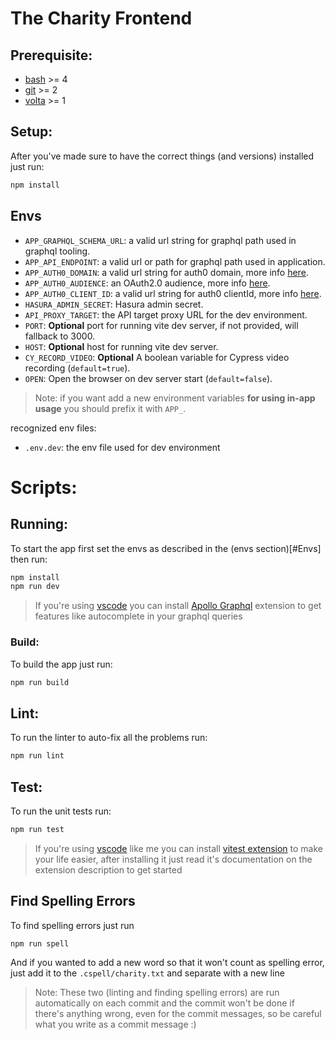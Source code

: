 # The Charity Frontend

## Prerequisite:

- [bash][bash] >= 4
- [git][git] >= 2
- [volta][volta] >= 1

## Setup:

After you've made sure to have the correct things (and versions) installed just
run:

```bash
npm install
```

## Envs

- `APP_GRAPHQL_SCHEMA_URL`: a valid url string for graphql path used in graphql
  tooling.
- `APP_API_ENDPOINT`: a valid url or path for graphql path used in application.
- `APP_AUTH0_DOMAIN`: a valid url string for auth0 domain, more info
  [here][auth0-react-config].
- `APP_AUTH0_AUDIENCE`: an OAuth2.0 audience, more info [here][oauth-audience].
- `APP_AUTH0_CLIENT_ID`: a valid url string for auth0 clientId, more info
  [here][auth0-react-config].
- `HASURA_ADMIN_SECRET`: Hasura admin secret.
- `API_PROXY_TARGET`: the API target proxy URL for the dev environment.
- `PORT`: **Optional** port for running vite dev server, if not provided, will
  fallback to 3000.
- `HOST`: **Optional** host for running vite dev server.
- `CY_RECORD_VIDEO`: **Optional** A boolean variable for Cypress video recording
  (`default=true`).
- `OPEN`: Open the browser on dev server start (`default=false`).

> Note: if you want add a new environment variables **for using in-app usage**
> you should prefix it with `APP_`.

recognized env files:

- `.env.dev`: the env file used for dev environment

# Scripts:

## Running:

To start the app first set the envs as described in the (envs section)[#Envs]
then run:

```bash
npm install
npm run dev
```

> If you're using [vscode][vscode] you can install [Apollo Graphql][apollo-graphql-extension]
> extension to get features like autocomplete in your graphql queries

### Build:

To build the app just run:

```bash
npm run build
```

## Lint:

To run the linter to auto-fix all the problems run:

```bash
npm run lint
```

## Test:

To run the unit tests run:

```bash
npm run test
```

> If you're using [vscode][vscode] like me you can install [vitest extension][vitest-extension] to make your life easier, after installing it
> just read it's documentation on the extension description to get started

## Find Spelling Errors

To find spelling errors just run

```bash
npm run spell
```

And if you wanted to add a new word so that it won't count as spelling error,
just add it to the `.cspell/charity.txt` and separate with a new line

> Note: These two (linting and finding spelling errors) are run automatically on
> each commit and the commit won't be done if there's anything wrong, even for
> the commit messages, so be careful what you write as a commit message :)

[bash]: https://www.gnu.org/software/bash/
[git]: https://git-scm.com/
[nodejs]: https://nodejs.org/en/
[volta]: https://volta.sh/
[npm]: https://www.npmjs.com/
[vitest-extension]:
  https://marketplace.visualstudio.com/items?itemName=ZixuanChen.vitest-explorer
[vscode]: https://code.visualstudio.com/
[apollo-graphql-extension]:
  https://marketplace.visualstudio.com/items?itemName=apollographql.vscode-apollo
[auth0-react-config]:
  https://auth0.com/docs/quickstart/spa/react/interactive#install-the-auth0-react-sdk
[oauth-audience]:
  https://datatracker.ietf.org/doc/html/draft-tschofenig-oauth-audience-00
